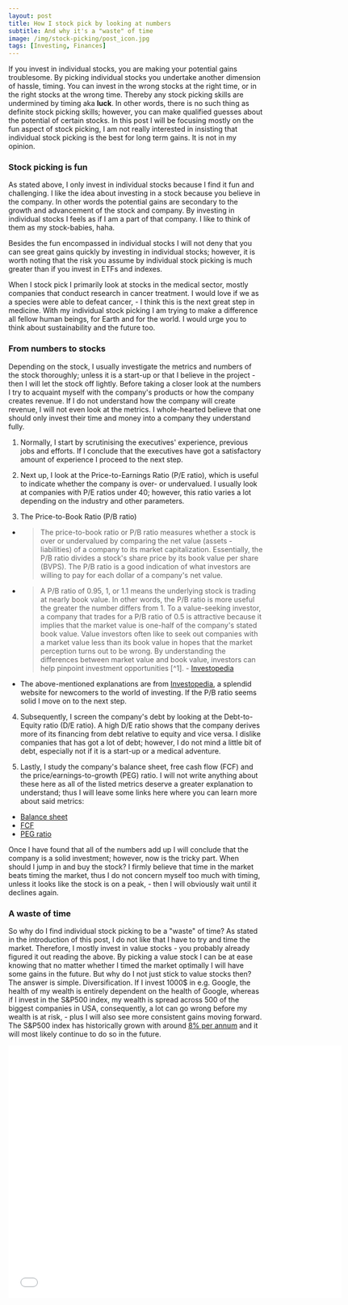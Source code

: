 ```yaml
---
layout: post
title: How I stock pick by looking at numbers
subtitle: And why it's a "waste" of time
image: /img/stock-picking/post_icon.jpg
tags: [Investing, Finances]
---
```


If you invest in individual stocks, you are making your potential gains troublesome. By picking individual stocks you undertake another dimension of hassle, timing. You can invest in the wrong stocks at the right time, or in the right stocks at the wrong time. Thereby any stock picking skills are undermined by timing aka **luck**. In other words, there is no such thing as definite stock picking skills; however, you can make qualified guesses about the potential of certain stocks. In this post I will be focusing mostly on the fun aspect of stock picking, I am not really interested in insisting that individual stock picking is the best for long term gains. It is not in my opinion.

### Stock picking is fun
As stated above, I only invest in individual stocks because I find it fun and challenging. I like the idea about investing in a stock because you believe in the company. In other words the potential gains are secondary to the growth and advancement of the stock and company. By investing in individual stocks I feels as if I am a part of that company. I like to think of them as my stock-babies, haha.

Besides the fun encompassed in individual stocks I will not deny that you can see great gains quickly by investing in individual stocks; however, it is worth noting that the risk you assume by individual stock picking is much greater than if you invest in ETFs and indexes.

When I stock pick I primarily look at stocks in the medical sector, mostly companies that conduct research in cancer treatment. I would love if we as a species were able to defeat cancer, - I think this is the next great step in medicine. With my individual stock picking I am trying to make a difference all fellow human beings, for Earth and for the world. I would urge you to think about sustainability and the future too.

### From numbers to stocks
Depending on the stock, I usually investigate the metrics and numbers of the stock thoroughly; unless it is a start-up or that I believe in the project - then I will let the stock off lightly. Before taking a closer look at the numbers I try to acquaint myself with the company's products or how the company creates revenue. If I do not understand how the company will create revenue, I will not even look at the metrics. I whole-hearted believe that one should only invest their time and money into a company they understand fully.

1. Normally, I start by scrutinising the executives' experience, previous jobs and efforts. If I conclude that the executives have got a satisfactory amount of experience I proceed to the next step.

2. Next up, I look at the Price-to-Earnings Ratio (P/E ratio), which is useful to indicate whether the company is over- or undervalued. I usually look at companies with P/E ratios under 40; however, this ratio varies a lot depending on the industry and other parameters.

3. The Price-to-Book Ratio (P/B ratio)
- > The price-to-book ratio or P/B ratio measures whether a stock is over or undervalued by comparing the net value (assets - liabilities) of a company to its market capitalization. Essentially, the P/B ratio divides a stock's share price by its book value per share (BVPS). The P/B ratio is a good indication of what investors are willing to pay for each dollar of a company's net value.

- > A P/B ratio of 0.95, 1, or 1.1 means the underlying stock is trading at nearly book value. In other words, the P/B ratio is more useful the greater the number differs from 1. To a value-seeking investor, a company that trades for a P/B ratio of 0.5 is attractive because it implies that the market value is one-half of the company's stated book value. Value investors often like to seek out companies with a market value less than its book value in hopes that the market perception turns out to be wrong. By understanding the differences between market value and book value, investors can help pinpoint investment opportunities [^1]. - [Investopedia](https://www.investopedia.com/articles/fundamental-analysis/09/five-must-have-metrics-value-investors.asp)

- The above-mentioned explanations are from [Investopedia](https://www.investopedia.com/), a splendid website for newcomers to the world of investing. If the P/B ratio seems solid I move on to the next step.


4. Subsequently, I screen the company's debt by looking at the Debt-to-Equity ratio (D/E ratio). A high D/E ratio shows that the company derives more of its financing from debt relative to equity and vice versa. I dislike companies that has got a lot of debt; however, I do not mind a little bit of debt, especially not if it is a start-up or a medical adventure.  

5. Lastly, I study the company's balance sheet, free cash flow (FCF) and the price/earnings-to-growth (PEG) ratio.
I will not write anything about these here as all of the listed metrics deserve a greater explanation to understand; thus I will leave some links here where you can learn more about said metrics:

- [Balance sheet](https://www.investopedia.com/terms/b/balancesheet.asp#:~:text=A%20balance%20sheet%20is%20a,and%20evaluating%20its%20capital%20structure.)
- [FCF](https://www.investopedia.com/terms/f/freecashflow.asp)
- [PEG ratio](https://www.investopedia.com/terms/p/pegratio.asp)

Once I have found that all of the numbers add up I will conclude that the company is a solid investment; however, now is the tricky part. When should I jump in and buy the stock? I firmly believe that time in the market beats timing the market, thus I do not concern myself too much with timing, unless it looks like the stock is on a peak, - then I will obviously wait until it declines again.

### A waste of time
So why do I find individual stock picking to be a "waste" of time? As stated in the introduction of this post, I do not like that I have to try and time the market. Therefore, I mostly invest in value stocks - you probably already figured it out reading the above. By picking a value stock I can be at ease knowing that no matter whether I timed the market optimally I will have some gains in the future. But why do I not just stick to value stocks then? The answer is simple. Diversification. If I invest 1000$ in e.g. Google, the health of my wealth is entirely dependent on the health of Google, whereas if I invest in the S&P500 index, my wealth is spread across 500 of the biggest companies in USA, consequently, a lot can go wrong before my wealth is at risk, - plus I will also see more consistent gains moving forward. The S&P500 index has historically grown with around [8% per annum](http://www.moneychimp.com/features/market_cagr.htm) and it will most likely continue to do so in the future.

<iframe src="//datawrapper.dwcdn.net/UZZDG/6/" frameborder="0" allowtransparency="true" allowfullscreen webkitallowfullscreen mozallowfullscreen oallowfullscreen msallowfullscreen width="660" height="500" markdown="1"></iframe>
